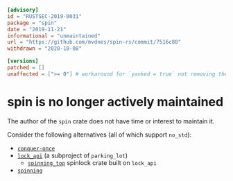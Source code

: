 ```toml
[advisory]
id = "RUSTSEC-2019-0031"
package = "spin"
date = "2019-11-21"
informational = "unmaintained"
url = "https://github.com/mvdnes/spin-rs/commit/7516c80"
withdrawn = "2020-10-08"

[versions]
patched = []
unaffected = [">= 0"] # workaround for `yanked = true` not removing the advisory
```

# spin is no longer actively maintained

The author of the `spin` crate does not have time or interest to maintain it.

Consider the following alternatives (all of which support `no_std`):

- [`conquer-once`](https://github.com/oliver-giersch/conquer-once)
- [`lock_api`](https://crates.io/crates/lock_api) (a subproject of `parking_lot`)
  - [`spinning_top`](https://github.com/rust-osdev/spinning_top) spinlock crate built on `lock_api`
- [`spinning`](https://github.com/4lDO2/spinning-rs)
